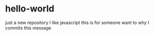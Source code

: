 # hello-world
just a new repository
I like javascript
this is for someone want to why I commits this message
